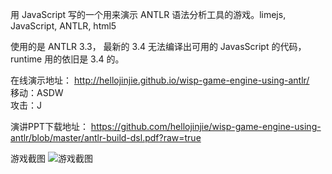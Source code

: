 用 JavaScript 写的一个用来演示 ANTLR 语法分析工具的游戏。limejs, JavaScript, ANTLR, html5

使用的是 ANTLR 3.3， 最新的 3.4 无法编译出可用的 JavasScript 的代码，runtime 用的依旧是 3.4 的。

在线演示地址： http://hellojinjie.github.io/wisp-game-engine-using-antlr/  
移动：ASDW  
攻击：J  

演讲PPT下载地址： https://github.com/hellojinjie/wisp-game-engine-using-antlr/blob/master/antlr-build-dsl.pdf?raw=true

游戏截图
![游戏截图](https://raw.github.com/hellojinjie/wisp-game-engine-using-antlr/master/screenshot.png)
